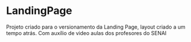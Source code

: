 # LandingPage
Projeto criado para o versionamento da Landing Page, layout criado a um tempo atrás. Com auxílio de video aulas dos profesores do SENAI

